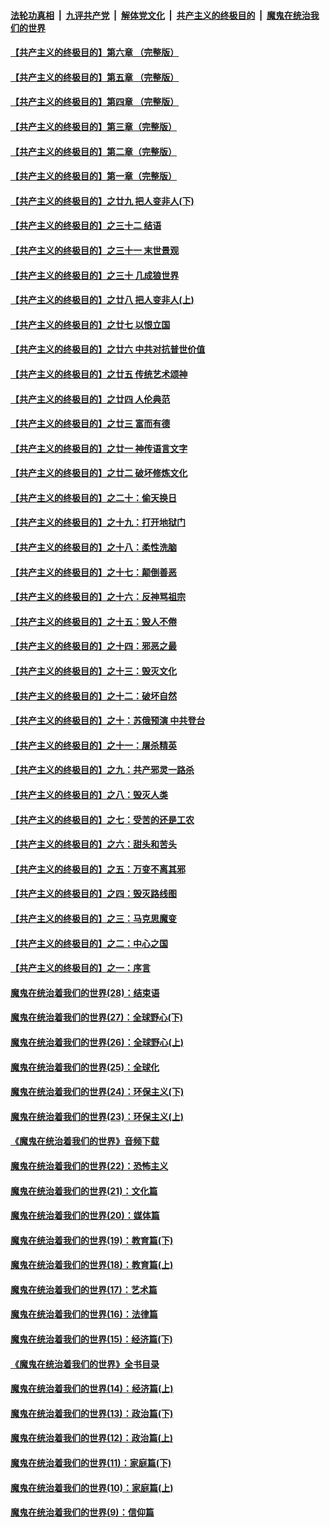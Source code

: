 ####  [法轮功真相](../../../../basic/blob/master/README.md?t=11050801) &nbsp;|&nbsp; [九评共产党](../../../../9ping.md/blob/master/README.md?t=11050801) &nbsp;|&nbsp; [解体党文化](../../../../jtdwh.md/blob/master/README.md?t=11050801)  &nbsp;|&nbsp; [共产主义的终极目的](../../../../gczydzjmd.md/blob/master/README.md?t=11050801) &nbsp;|&nbsp; [魔鬼在统治我们的世界](../../../../mgztzwmdsj.md/blob/master/README.md?t=11050801) 

#### [【共产主义的终极目的】第六章 （完整版）](../pages/nsc422/n11428913.md?t=11050801) 

#### [【共产主义的终极目的】第五章 （完整版）](../pages/nsc422/n11428912.md?t=11050801) 

#### [【共产主义的终极目的】第四章 （完整版）](../pages/nsc422/n11428907.md?t=11050801) 

#### [【共产主义的终极目的】第三章（完整版）](../pages/nsc422/n11428848.md?t=11050801) 

#### [【共产主义的终极目的】第二章（完整版）](../pages/nsc422/n11428831.md?t=11050801) 

#### [【共产主义的终极目的】第一章（完整版）](../pages/nsc422/n11417651.md?t=11050801) 

#### [【共产主义的终极目的】之廿九 把人变非人(下)](../pages/nsc422/n11344140.md?t=11050801) 

#### [【共产主义的终极目的】之三十二 结语](../pages/nsc422/n11360535.md?t=11050801) 

#### [【共产主义的终极目的】之三十一 末世景观](../pages/nsc422/n11351129.md?t=11050801) 

#### [【共产主义的终极目的】之三十 几成狼世界](../pages/nsc422/n11348280.md?t=11050801) 

#### [【共产主义的终极目的】之廿八 把人变非人(上)](../pages/nsc422/n11340492.md?t=11050801) 

#### [【共产主义的终极目的】之廿七 以恨立国](../pages/nsc422/n11336944.md?t=11050801) 

#### [【共产主义的终极目的】之廿六 中共对抗普世价值](../pages/nsc422/n11324785.md?t=11050801) 

#### [【共产主义的终极目的】之廿五 传统艺术颂神](../pages/nsc422/n11296396.md?t=11050801) 

#### [【共产主义的终极目的】之廿四 人伦典范](../pages/nsc422/n11296397.md?t=11050801) 

#### [【共产主义的终极目的】之廿三 富而有德](../pages/nsc422/n11283598.md?t=11050801) 

#### [【共产主义的终极目的】之廿一 神传语言文字](../pages/nsc422/n11263265.md?t=11050801) 

#### [【共产主义的终极目的】之廿二 破坏修炼文化](../pages/nsc422/n11245728.md?t=11050801) 

#### [【共产主义的终极目的】之二十：偷天换日](../pages/nsc422/n11238846.md?t=11050801) 

#### [【共产主义的终极目的】之十九：打开地狱门](../pages/nsc422/n11206376.md?t=11050801) 

#### [【共产主义的终极目的】之十八：柔性洗脑](../pages/nsc422/n11199994.md?t=11050801) 

#### [【共产主义的终极目的】之十七：颠倒善恶](../pages/nsc422/n11179782.md?t=11050801) 

#### [【共产主义的终极目的】之十六：反神骂祖宗](../pages/nsc422/n11166798.md?t=11050801) 

#### [【共产主义的终极目的】之十五：毁人不倦](../pages/nsc422/n11166792.md?t=11050801) 

#### [【共产主义的终极目的】之十四：邪恶之最](../pages/nsc422/n11150249.md?t=11050801) 

#### [【共产主义的终极目的】之十三：毁灭文化](../pages/nsc422/n11135227.md?t=11050801) 

#### [【共产主义的终极目的】之十二：破坏自然](../pages/nsc422/n11135214.md?t=11050801) 

#### [【共产主义的终极目的】之十：苏俄预演 中共登台](../pages/nsc422/n11118424.md?t=11050801) 

#### [【共产主义的终极目的】之十一：屠杀精英](../pages/nsc422/n11118442.md?t=11050801) 

#### [【共产主义的终极目的】之九：共产邪灵一路杀](../pages/nsc422/n11114139.md?t=11050801) 

#### [【共产主义的终极目的】之八：毁灭人类](../pages/nsc422/n11108503.md?t=11050801) 

#### [【共产主义的终极目的】之七：受苦的还是工农](../pages/nsc422/n11101809.md?t=11050801) 

#### [【共产主义的终极目的】之六：甜头和苦头](../pages/nsc422/n11096971.md?t=11050801) 

#### [【共产主义的终极目的】之五：万变不离其邪](../pages/nsc422/n11091285.md?t=11050801) 

#### [【共产主义的终极目的】之四：毁灭路线图](../pages/nsc422/n11086284.md?t=11050801) 

#### [【共产主义的终极目的】之三：马克思魔变](../pages/nsc422/n11061941.md?t=11050801) 

#### [【共产主义的终极目的】之二：中心之国](../pages/nsc422/n11047728.md?t=11050801) 

#### [【共产主义的终极目的】之一：序言](../pages/nsc422/n11086077.md?t=11050801) 

#### [魔鬼在统治着我们的世界(28)：结束语](../pages/nsc422/n10936246.md?t=11050801) 

#### [魔鬼在统治着我们的世界(27)：全球野心(下)](../pages/nsc422/n10928319.md?t=11050801) 

#### [魔鬼在统治着我们的世界(26)：全球野心(上)](../pages/nsc422/n10900318.md?t=11050801) 

#### [魔鬼在统治着我们的世界(25)：全球化](../pages/nsc422/n10788205.md?t=11050801) 

#### [魔鬼在统治着我们的世界(24)：环保主义(下)](../pages/nsc422/n10695307.md?t=11050801) 

#### [魔鬼在统治着我们的世界(23)：环保主义(上)](../pages/nsc422/n10688613.md?t=11050801) 

#### [《魔鬼在统治着我们的世界》音频下载](../pages/nsc422/n10635553.md?t=11050801) 

#### [魔鬼在统治着我们的世界(22)：恐怖主义](../pages/nsc422/n10614727.md?t=11050801) 

#### [魔鬼在统治着我们的世界(21)：文化篇](../pages/nsc422/n10597706.md?t=11050801) 

#### [魔鬼在统治着我们的世界(20)：媒体篇](../pages/nsc422/n10586579.md?t=11050801) 

#### [魔鬼在统治着我们的世界(19)：教育篇(下)](../pages/nsc422/n10564808.md?t=11050801) 

#### [魔鬼在统治着我们的世界(18)：教育篇(上)](../pages/nsc422/n10526970.md?t=11050801) 

#### [魔鬼在统治着我们的世界(17)：艺术篇](../pages/nsc422/n10499093.md?t=11050801) 

#### [魔鬼在统治着我们的世界(16)：法律篇](../pages/nsc422/n10485969.md?t=11050801) 

#### [魔鬼在统治着我们的世界(15)：经济篇(下)](../pages/nsc422/n10469975.md?t=11050801) 

#### [《魔鬼在统治着我们的世界》全书目录](../pages/nsc422/n10464261.md?t=11050801) 

#### [魔鬼在统治着我们的世界(14)：经济篇(上)](../pages/nsc422/n10457370.md?t=11050801) 

#### [魔鬼在统治着我们的世界(13)：政治篇(下)](../pages/nsc422/n10448270.md?t=11050801) 

#### [魔鬼在统治着我们的世界(12)：政治篇(上)](../pages/nsc422/n10444576.md?t=11050801) 

#### [魔鬼在统治着我们的世界(11)：家庭篇(下)](../pages/nsc422/n10440961.md?t=11050801) 

#### [魔鬼在统治着我们的世界(10)：家庭篇(上)](../pages/nsc422/n10435448.md?t=11050801) 

#### [魔鬼在统治着我们的世界(9)：信仰篇](../pages/nsc422/n10432159.md?t=11050801) 

